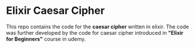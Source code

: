 # Elixir Caesar Cipher

This repo contains the code for the **caesar cipher** written in elixir.
The code was further developed by the code for caesar cipher introduced in **"Elixir for Beginners"** course in udemy.